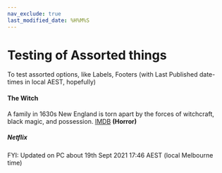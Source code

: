 ```yaml
---
nav_exclude: true
last_modified_date: %H%M%S  
---
```


# Testing of Assorted things
To test assorted options, like Labels, Footers (with Last Published date-times in local AEST, hopefully)
#### The Witch
A family in 1630s New England is torn apart by the forces of witchcraft, black magic, and possession.
[IMDB](https://www.imdb.com/title/tt4263482/)  **(Horror)**
##### Netflix 
FYI: Updated on PC about 19th Sept 2021 17:46  AEST (local Melbourne time)

